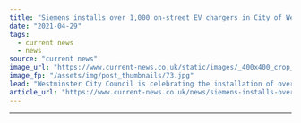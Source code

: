 ```yaml
---
title: "Siemens installs over 1,000 on-street EV chargers in City of Westminster"
date: "2021-04-29"
tags: 
  - current news
  - news
source: "current news"
image_url: "https://www.current-news.co.uk/static/images/_400x400_crop_center-center/Electric-vehicle-green-sign-image-westminster-city-council.jpg"
image_fp: "/assets/img/post_thumbnails/73.jpg"
lead: "​Westminster City Council is celebrating the installation of over 1,000 on-street electric vehicle (EV) chargers as part of its rollout with Siemens."
article_url: "https://www.current-news.co.uk/news/siemens-installs-over-1-000-on-street-ev-chargers-in-city-of-westminster?utm_source=rss-feeds&utm_medium=rss&utm_campaign=rss"
---
```


---
